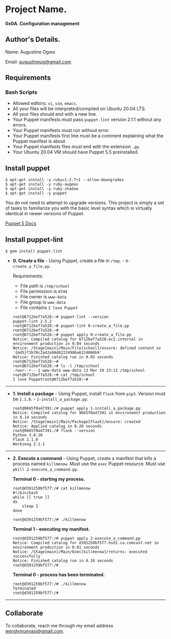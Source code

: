# Project Name.

**0x0A. Configuration management**

## Author's Details.

Name: Augustine Ogwu

Email: augustineug@gmail.com

## Requirements

### Bash Scripts

- Allowed editors: `vi`, `vim`, `emacs`.
- All your files will be interpreted/compiled on Ubuntu 20.04 LTS.
- All your files should end with a new line.
- Your Puppet manifests must pass `puppet-lint` version 2.1.1 without any errors.
- Your Puppet manifests must run without error.
- Your Puppet manifests first line must be a comment explaining what the Puppet manifest is about.
- Your Puppet manifests files must end with the extension `.pp`.
- Your Ubuntu 20.04 VM should have Puppet 5.5 preinstalled.

## Install puppet

```
$ apt-get install -y ruby=1:2.7+1 --allow-downgrades
$ apt-get install -y ruby-augeas
$ apt-get install -y ruby-shadow
$ apt-get install -y puppet
```

You do not need to attempt to upgrade versions. This project is simply a set of tasks to familiarize you with the basic level syntax which is virtually identical in newer versions of Puppet.

[Puppet 5 Docs](https://puppet.com/docs/puppet/5.5/puppet_index.html)

## Install puppet-lint

```
$ gem install puppet-lint
```

- **0. Create a file** - Using Puppet, create a file in `/tmp`. - `0-create_a_file.pp`.

  Requirements:

  - File path is `/tmp/school`
  - File permission is `0744`
  - File owner is `www-data`
  - File group is `www-data`
  - File contains `I love Puppet`

  ```
  root@6712bef7a528:~# puppet-lint --version
  puppet-lint 2.5.2
  root@6712bef7a528:~# puppet-lint 0-create_a_file.pp
  root@6712bef7a528:~#
  root@6712bef7a528:~# puppet apply 0-create_a_file.pp
  Notice: Compiled catalog for 6712bef7a528.ec2.internal in environment production in 0.04 seconds
  Notice: /Stage[main]/Main/File[school]/ensure: defined content as '{md5}f1b70c2a42a98d82224986a612400db9'
  Notice: Finished catalog run in 0.03 seconds
  root@6712bef7a528:~#
  root@6712bef7a528:~# ls -l /tmp/school
  -rwxr--r-- 1 www-data www-data 13 Mar 19 23:12 /tmp/school
  root@6712bef7a528:~# cat /tmp/school
  I love Puppetroot@6712bef7a528:~#
  ```

---

- **1. Install a package** - Using Puppet, install `flask` from `pip3`. Version must be `2.1.0`. - `1-install_a_package.pp`.
  ```
  root@9665f0a47391:/# puppet apply 1-install_a_package.pp
  Notice: Compiled catalog for 9665f0a47391 in environment production in 0.14 seconds
  Notice: /Stage[main]/Main/Package[Flask]/ensure: created
  Notice: Applied catalog in 0.20 seconds
  root@9665f0a47391:/# flask --version
  Python 3.8.10
  Flask 2.1.0
  Werkzeug 2.1.1
  ```

---

- **2. Execute a command** - Using Puppet, create a manifest that kills a process named `killmenow`. Must use the `exec` Puppet resource. Must use `pkill` .`2-execute_a_command.pp`.

  **Terminal 0 - starting my process.**

  ```
  root@d391259bf577:/# cat killmenow
  #!/bin/bash
  while [[ true ]]
  do
      sleep 2
  done

  root@d391259bf577:/# ./killmenow
  ```

  **Terminal 1 - executing my manifest.**

  ```
  root@d391259bf577:/# puppet apply 2-execute_a_command.pp
  Notice: Compiled catalog for d391259bf577.hsd1.ca.comcast.net in environment production in 0.01 seconds
  Notice: /Stage[main]/Main/Exec[killmenow]/returns: executed successfully
  Notice: Finished catalog run in 0.10 seconds
  root@d391259bf577:/#
  ```

  **Terminal 0 - process has been terminated.**

  ```
  root@d391259bf577:/# ./killmenow
  Terminated
  root@d391259bf577:/#
  ```

---

## Collaborate

To collaborate, reach me through my email address wendymunyasi@gmail.com.
